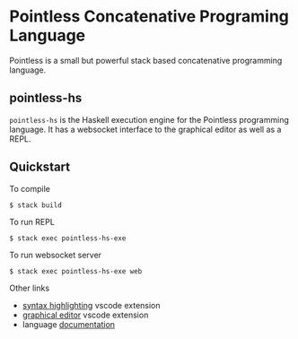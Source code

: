 # Pointless Concatenative Programing Language

Pointless is a small but powerful stack based concatenative programming language.

## pointless-hs

`pointless-hs` is the Haskell execution engine for the Pointless programming language. It has a websocket interface to the graphical editor as well as a REPL.

## Quickstart
To compile
```
$ stack build
```
To run REPL
```
$ stack exec pointless-hs-exe
```
To run websocket server
```
$ stack exec pointless-hs-exe web
```

Other links 
  * [syntax highlighting](https://github.com/roycrippen/vscode-language-pointless) vscode extension
  * [graphical editor](https://github.com/roycrippen/vscode-joy-editor) vscode extension
  * language [documentation](https://github.com/roycrippen/pointless-hs/wiki/Primitives)

